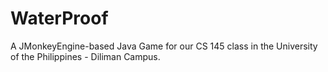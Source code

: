 # WaterProof
A JMonkeyEngine-based Java Game for our CS 145 class in the University of the Philippines - Diliman Campus.
